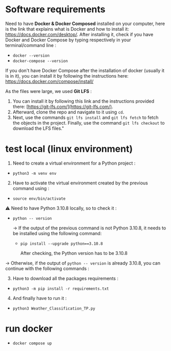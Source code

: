 # Software requirements
Need to have **Docker & Docker Composed** installed on your computer, here is the link that explains what is Docker and how to install it: https://docs.docker.com/desktop/. After installing it, check if you have Docker and Docker Compose by typing respectively in your terminal/command line : 
- `docker --version`
- `docker-compose --version`

If you don't have Docker Compose after the installation of docker (usually it is in it), you can install it by following the instructions here: https://docs.docker.com/compose/install/

As the files were large, we used **Git LFS** :
1. You can install it by following this link and the instructions provided there: [https://git-lfs.com/](https://git-lfs.com/).
2. Afterward, clone the repo and navigate to it using `cd`.
3. Next, use the commands `git lfs install` and `git lfs fetch` to fetch the objects in the project. Finally, use the command `git lfs checkout` to download the LFS files."


# test local (linux environment)

1. Need to create a virtual environment for a Python project :
- `python3 -m venv env`  

2. Have to activate the virtual environment created by the previous command using :
- `source env/bin/activate`

⚠️ Need to have Python 3.10.8 locally, so to check it :

- `python -- version`

  -> If the output of the previous command is not Python 3.10.8, it needs to be installed using the following command:

  - `pip install --upgrade python==3.10.8`

    After checking, the Python version has to be 3.10.8

-> Otherwise, if the output of `python -- version` is already 3.10.8, you can continue with the following commands :

3. Have to download all the packages requirements :
- `python3 -m pip install -r requirements.txt`

4. And finally have to run it :
- `python3 Weather_Classification_TP.py`

# run docker

- `docker compose up`
